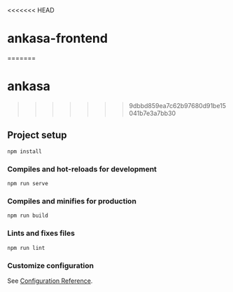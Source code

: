 <<<<<<< HEAD
# ankasa-frontend
=======
# ankasa
>>>>>>> 9dbbd859ea7c62b97680d91be15041b7e3a7bb30

## Project setup
```
npm install
```

### Compiles and hot-reloads for development
```
npm run serve
```

### Compiles and minifies for production
```
npm run build
```

### Lints and fixes files
```
npm run lint
```

### Customize configuration
See [Configuration Reference](https://cli.vuejs.org/config/).

